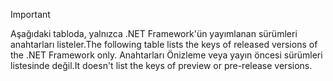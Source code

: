 
> [!IMPORTANT]
> <span data-ttu-id="4c99a-101">Aşağıdaki tabloda, yalnızca .NET Framework'ün yayımlanan sürümleri anahtarları listeler.</span><span class="sxs-lookup"><span data-stu-id="4c99a-101">The following table lists the keys of released versions of the .NET Framework only.</span></span> <span data-ttu-id="4c99a-102">Anahtarları Önizleme veya yayın öncesi sürümleri listesinde değil.</span><span class="sxs-lookup"><span data-stu-id="4c99a-102">It doesn't list the keys of preview or pre-release versions.</span></span>
